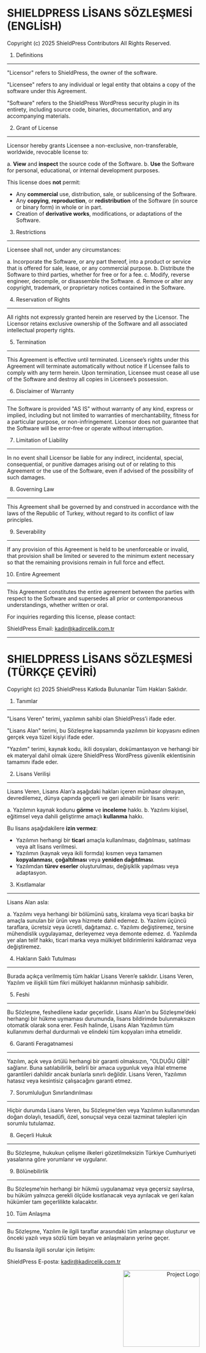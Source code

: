 # SHIELDPRESS LİSANS SÖZLEŞMESİ (ENGLİSH)

Copyright (c) 2025 ShieldPress Contributors
All Rights Reserved.

1. Definitions

---

"Licensor" refers to ShieldPress, the owner of the software.

"Licensee" refers to any individual or legal entity that obtains a copy of the software under this Agreement.

"Software" refers to the ShieldPress WordPress security plugin in its entirety, including source code, binaries, documentation, and any accompanying materials.

2. Grant of License

---

Licensor hereby grants Licensee a non-exclusive, non-transferable, worldwide, revocable license to:

a. **View** and **inspect** the source code of the Software.
b. **Use** the Software for personal, educational, or internal development purposes.

This license does **not** permit:

* Any **commercial** use, distribution, sale, or sublicensing of the Software.
* Any **copying**, **reproduction**, or **redistribution** of the Software (in source or binary form) in whole or in part.
* Creation of **derivative works**, modifications, or adaptations of the Software.

3. Restrictions

---

Licensee shall not, under any circumstances:

a. Incorporate the Software, or any part thereof, into a product or service that is offered for sale, lease, or any commercial purpose.
b. Distribute the Software to third parties, whether for free or for a fee.
c. Modify, reverse engineer, decompile, or disassemble the Software.
d. Remove or alter any copyright, trademark, or proprietary notices contained in the Software.

4. Reservation of Rights

---

All rights not expressly granted herein are reserved by the Licensor. The Licensor retains exclusive ownership of the Software and all associated intellectual property rights.

5. Termination

---

This Agreement is effective until terminated. Licensee’s rights under this Agreement will terminate automatically without notice if Licensee fails to comply with any term herein. Upon termination, Licensee must cease all use of the Software and destroy all copies in Licensee’s possession.

6. Disclaimer of Warranty

---

The Software is provided "AS IS" without warranty of any kind, express or implied, including but not limited to warranties of merchantability, fitness for a particular purpose, or non-infringement. Licensor does not guarantee that the Software will be error-free or operate without interruption.

7. Limitation of Liability

---

In no event shall Licensor be liable for any indirect, incidental, special, consequential, or punitive damages arising out of or relating to this Agreement or the use of the Software, even if advised of the possibility of such damages.

8. Governing Law

---

This Agreement shall be governed by and construed in accordance with the laws of the Republic of Turkey, without regard to its conflict of law principles.

9. Severability

---

If any provision of this Agreement is held to be unenforceable or invalid, that provision shall be limited or severed to the minimum extent necessary so that the remaining provisions remain in full force and effect.

10. Entire Agreement

---

This Agreement constitutes the entire agreement between the parties with respect to the Software and supersedes all prior or contemporaneous understandings, whether written or oral.

For inquiries regarding this license, please contact:

ShieldPress
Email: [kadir@kadircelik.com.tr](kadir:info@kadircelik.com.tr)

---

# SHIELDPRESS LİSANS SÖZLEŞMESİ (TÜRKÇE ÇEVİRİ)

Copyright (c) 2025 ShieldPress Katkıda Bulunanlar
Tüm Hakları Saklıdır.

1. Tanımlar

---

"Lisans Veren" terimi, yazılımın sahibi olan ShieldPress’i ifade eder.

"Lisans Alan" terimi, bu Sözleşme kapsamında yazılımın bir kopyasını edinen gerçek veya tüzel kişiyi ifade eder.

"Yazılım" terimi, kaynak kodu, ikili dosyaları, dokümantasyon ve herhangi bir ek materyal dahil olmak üzere ShieldPress WordPress güvenlik eklentisinin tamamını ifade eder.

2. Lisans Verilişi

---

Lisans Veren, Lisans Alan’a aşağıdaki hakları içeren münhasır olmayan, devredilemez, dünya çapında geçerli ve geri alınabilir bir lisans verir:

a. Yazılımın kaynak kodunu **görme** ve **inceleme** hakkı.
b. Yazılımı kişisel, eğitimsel veya dahili geliştirme amaçlı **kullanma** hakkı.

Bu lisans aşağıdakilere **izin vermez**:

* Yazılımın herhangi bir **ticari** amaçla kullanılması, dağıtılması, satılması veya alt lisans verilmesi.
* Yazılımın (kaynak veya ikili formda) kısmen veya tamamen **kopyalanması**, **çoğaltılması** veya **yeniden dağıtılması**.
* Yazılımdan **türev eserler** oluşturulması, değişiklik yapılması veya adaptasyon.

3. Kısıtlamalar

---

Lisans Alan asla:

a. Yazılımı veya herhangi bir bölümünü satış, kiralama veya ticari başka bir amaçla sunulan bir ürün veya hizmete dahil edemez.
b. Yazılımı üçüncü taraflara, ücretsiz veya ücretli, dağıtamaz.
c. Yazılımı değiştiremez, tersine mühendislik uygulayamaz, derleyemez veya demonte edemez.
d. Yazılımda yer alan telif hakkı, ticari marka veya mülkiyet bildirimlerini kaldıramaz veya değiştiremez.

4. Hakların Saklı Tutulması

---

Burada açıkça verilmemiş tüm haklar Lisans Veren’e saklıdır. Lisans Veren, Yazılım ve ilişkili tüm fikri mülkiyet haklarının münhasip sahibidir.

5. Feshi

---

Bu Sözleşme, feshedilene kadar geçerlidir. Lisans Alan’ın bu Sözleşme’deki herhangi bir hükme uymaması durumunda, lisans bildirimde bulunmaksızın otomatik olarak sona erer. Fesih halinde, Lisans Alan Yazılımın tüm kullanımını derhal durdurmalı ve elindeki tüm kopyaları imha etmelidir.

6. Garanti Feragatnamesi

---

Yazılım, açık veya örtülü herhangi bir garanti olmaksızın, "OLDUĞU GİBİ" sağlanır. Buna satılabilirlik, belirli bir amaca uygunluk veya ihlal etmeme garantileri dahildir ancak bunlarla sınırlı değildir. Lisans Veren, Yazılımın hatasız veya kesintisiz çalışacağını garanti etmez.

7. Sorumluluğun Sınırlandırılması

---

Hiçbir durumda Lisans Veren, bu Sözleşme’den veya Yazılımın kullanımından doğan dolaylı, tesadüfi, özel, sonuçsal veya cezai tazminat talepleri için sorumlu tutulamaz.

8. Geçerli Hukuk

---

Bu Sözleşme, hukukun çelişme ilkeleri gözetilmeksizin Türkiye Cumhuriyeti yasalarına göre yorumlanır ve uygulanır.

9. Bölünebilirlik

---

Bu Sözleşme’nin herhangi bir hükmü uygulanamaz veya geçersiz sayılırsa, bu hüküm yalnızca gerekli ölçüde kısıtlanacak veya ayrılacak ve geri kalan hükümler tam geçerlilikte kalacaktır.

10. Tüm Anlaşma

---

Bu Sözleşme, Yazılım ile ilgili taraflar arasındaki tüm anlaşmayı oluşturur ve önceki yazılı veya sözlü tüm beyan ve anlaşmaların yerine geçer.

Bu lisansla ilgili sorular için iletişim:

ShieldPress
E-posta: [kadir@kadircelik.com.tr](mailto:kadir@kadircelik.com.tr)

<p align="right">
  <img src="https://kadircelik.com.tr/wp-content/uploads/2025/06/ShieldPress-Logo-4.png" width="200" alt="Project Logo">
</p>
